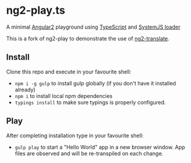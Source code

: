 # ng2-play.ts

A minimal [Angular2](https://angular.io/) playground using [TypeScript](http://www.typescriptlang.org/) and [SystemJS loader](https://github.com/systemjs/systemjs)

This is a fork of ng2-play to demonstrate the use of [ng2-translate](https://github.com/ocombe/ng2-translate).

## Install

Clone this repo and execute in your favourite shell:

* `npm i -g gulp` to install gulp globally (if you don't have it installed already)
* `npm i` to install local npm dependencies
* `typings install` to make sure typings is properly configured.

## Play

After completing installation type in your favourite shell:

* `gulp play` to start a "Hello World" app in a new browser window. App files are observed and will be re-transpiled on each change.
